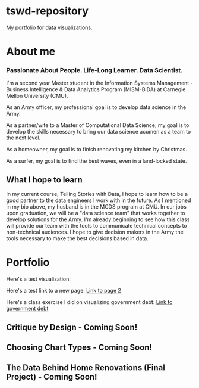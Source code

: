 # tswd-repository
My portfolio for data visualizations.

# About me

### Passionate About People.  Life-Long Learner.  Data Scientist.

I'm a second year Master student in the Information Systems Management - Business Intelligence & Data Analytics Program (MISM-BIDA) at Carnegie Mellon University (CMU).

As an Army officer, my professional goal is to develop data science in the Army. 

As a partner/wife to a Master of Computational Data Science, my goal is to develop the skills necessary to bring our data science acumen as a team to the next level.

As a homeowner, my goal is to finish renovating my kitchen by Christmas.

As a surfer, my goal is to find the best waves, even in a land-locked state.

## What I hope to learn 
In my current course, Telling Stories with Data, I hope to learn how to be a good partner to the data engineers I work with in the future. As I mentioned in my bio above, my husband is in the MCDS program at CMU. In our jobs upon graduation, we will be a "data science team" that works together to develop solutions for the Army. I'm already beginning to see how this class will provide our team with the tools to communicate technical concepts to non-technical audiences. I hope to give decision makers in the Army the tools necessary to make the best decisions based in data.


# Portfolio

Here's a test visualization:
<div class="flourish-embed flourish-chart" data-src="visualisation/7642585"><script src="https://public.flourish.studio/resources/embed.js"></script></div>

Here's a test link to a new page:
[Link to page 2](page2.md)

Here's a class exercise I did on visualizing government debt:
[Link to government debt](government_debt.md)

## Critique by Design - Coming Soon!

## Choosing Chart Types - Coming Soon!

## The Data Behind Home Renovations (Final Project) - Coming Soon!
